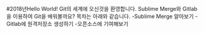 ﻿#2018년Hello World!
Git의 세계에 오신것을 환영합니다.
Sublime Merge와 Gitlab을 이용하여 Git을 배워볼까요?
목차는 아래와 같습니다.
-Sublime Merge 알아보기
-Gitlab에 원격저장소 생성하기
-오픈소스에 기여해보기
